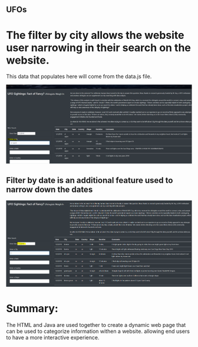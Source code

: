 ##  UFOs

# The filter by city allows the website user narrowing in their search on the website.
  This data that populates here will come from the data.js file.


   ![UFOs](https://github.com/onehatt29/UFOs/blob/main/images/FilteredCity.PNG)
   


## Filter by date is an additional feature used to narrow down the dates 


   ![UFOs](https://github.com/onehatt29/UFOs/blob/main/images/FilteredDate.PNG)
   
   
   
   
   
  # Summary:
  The HTML and Java are used together to create a dynamic web page that can be used to categorize information withen a website. allowing end users to have a more interactive experience.
